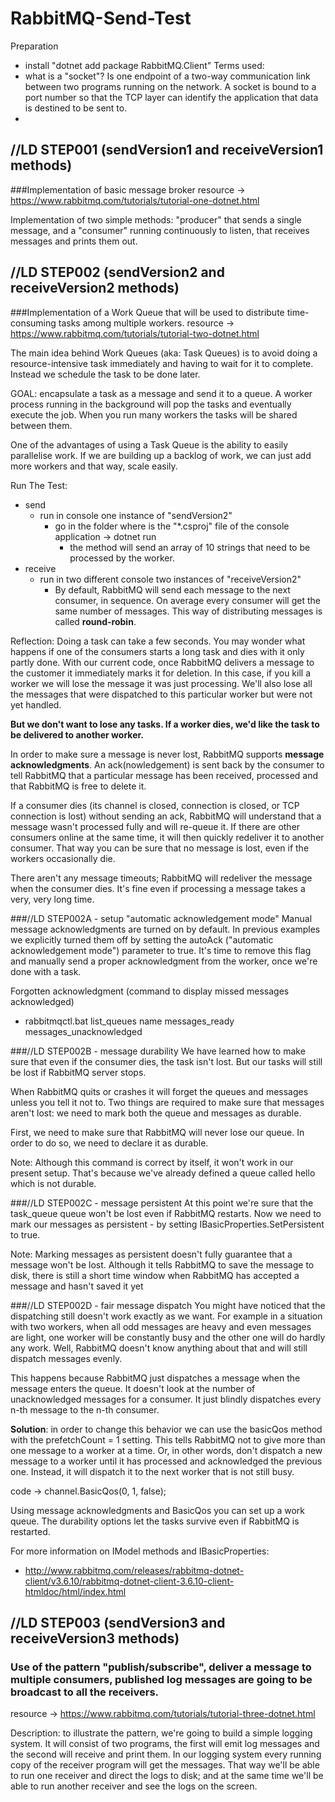 # RabbitMQ-Send-Test

Preparation
 - install "dotnet add package RabbitMQ.Client"
Terms used:
- what is a "socket"? Is one endpoint of a two-way communication link between two programs running on the network. A socket is bound to a port number so that the TCP layer can identify the application that data is destined to be sent to.
- 

## //LD STEP001 (sendVersion1 and receiveVersion1 methods)
###Implementation of basic message broker
resource -> https://www.rabbitmq.com/tutorials/tutorial-one-dotnet.html

Implementation of two simple methods: "producer" that sends a single message, and a "consumer" running continuously to listen, that receives messages and prints them out.

## //LD STEP002 (sendVersion2 and receiveVersion2 methods)
###Implementation of a Work Queue that will be used to distribute time-consuming tasks among multiple workers.
resource -> https://www.rabbitmq.com/tutorials/tutorial-two-dotnet.html


The main idea behind Work Queues (aka: Task Queues) is to avoid doing a resource-intensive task immediately and having to wait for it to complete. Instead we schedule the task to be done later. 

GOAL: encapsulate a task as a message and send it to a queue. A worker process running in the background will pop the tasks and eventually execute the job. When you run many workers the tasks will be shared between them.

One of the advantages of using a Task Queue is the ability to easily parallelise work. If we are building up a backlog of work, we can just add more workers and that way, scale easily.

Run The Test:
- send
  - run in console one instance of "sendVersion2"
    - go in the folder where is the "*.csproj" file of the console application -> dotnet run 
      - the method will send an array of 10 strings that need to be processed by the worker.
- receive
  - run in two different console two instances of "receiveVersion2"
    - By default, RabbitMQ will send each message to the next consumer, in sequence. On average every consumer will get the same number of messages. This way of distributing messages is called **round-robin**.

Reflection:
Doing a task can take a few seconds. You may wonder what happens if one of the consumers starts a long task and dies with it only partly done. With our current code, once RabbitMQ delivers a message to the customer it immediately marks it for deletion. In this case, if you kill a worker we will lose the message it was just processing. We'll also lose all the messages that were dispatched to this particular worker but were not yet handled.

**But we don't want to lose any tasks. If a worker dies, we'd like the task to be delivered to another worker.**

In order to make sure a message is never lost, RabbitMQ supports **message acknowledgments**. An ack(nowledgement) is sent back by the consumer to tell RabbitMQ that a particular message has been received, processed and that RabbitMQ is free to delete it.

If a consumer dies (its channel is closed, connection is closed, or TCP connection is lost) without sending an ack, RabbitMQ will understand that a message wasn't processed fully and will re-queue it. If there are other consumers online at the same time, it will then quickly redeliver it to another consumer. That way you can be sure that no message is lost, even if the workers occasionally die.

There aren't any message timeouts; RabbitMQ will redeliver the message when the consumer dies. It's fine even if processing a message takes a very, very long time.

###//LD STEP002A - setup "automatic acknowledgement mode"
Manual message acknowledgments are turned on by default. In previous examples we explicitly turned them off by setting the autoAck ("automatic acknowledgement mode") parameter to true. It's time to remove this flag and manually send a proper acknowledgment from the worker, once we're done with a task.

Forgotten acknowledgment (command to display missed messages acknowledged)
 - rabbitmqctl.bat list_queues name messages_ready messages_unacknowledged

###//LD STEP002B - message durability
We have learned how to make sure that even if the consumer dies, the task isn't lost. But our tasks will still be lost if RabbitMQ server stops.

When RabbitMQ quits or crashes it will forget the queues and messages unless you tell it not to. Two things are required to make sure that messages aren't lost: we need to mark both the queue and messages as durable.

First, we need to make sure that RabbitMQ will never lose our queue. In order to do so, we need to declare it as durable.

Note: Although this command is correct by itself, it won't work in our present setup. That's because we've already defined a queue called hello which is not durable.

###//LD STEP002C - message persistent
At this point we're sure that the task_queue queue won't be lost even if RabbitMQ restarts. Now we need to mark our messages as persistent - by setting IBasicProperties.SetPersistent to true.

Note: Marking messages as persistent doesn't fully guarantee that a message won't be lost. Although it tells RabbitMQ to save the message to disk, there is still a short time window when RabbitMQ has accepted a message and hasn't saved it yet

###//LD STEP002D - fair message dispatch
You might have noticed that the dispatching still doesn't work exactly as we want. For example in a situation with two workers, when all odd messages are heavy and even messages are light, one worker will be constantly busy and the other one will do hardly any work. Well, RabbitMQ doesn't know anything about that and will still dispatch messages evenly.

This happens because RabbitMQ just dispatches a message when the message enters the queue. It doesn't look at the number of unacknowledged messages for a consumer. It just blindly dispatches every n-th message to the n-th consumer.

**Solution**: in order to change this behavior we can use the basicQos method with the prefetchCount = 1 setting. This tells RabbitMQ not to give more than one message to a worker at a time. Or, in other words, don't dispatch a new message to a worker until it has processed and acknowledged the previous one. Instead, it will dispatch it to the next worker that is not still busy.
 
code -> channel.BasicQos(0, 1, false);

Using message acknowledgments and BasicQos you can set up a work queue. The durability options let the tasks survive even if RabbitMQ is restarted.

For more information on IModel methods and IBasicProperties:
 - http://www.rabbitmq.com/releases/rabbitmq-dotnet-client/v3.6.10/rabbitmq-dotnet-client-3.6.10-client-htmldoc/html/index.html

## //LD STEP003 (sendVersion3 and receiveVersion3 methods)
### Use of the pattern "publish/subscribe", deliver a message to multiple consumers, published log messages are going to be broadcast to all the receivers. 
resource -> https://www.rabbitmq.com/tutorials/tutorial-three-dotnet.html

Description: to illustrate the pattern, we're going to build a simple logging system. It will consist of two programs, the first will emit log messages and the second will receive and print them.
In our logging system every running copy of the receiver program will get the messages. That way we'll be able to run one receiver and direct the logs to disk; and at the same time we'll be able to run another receiver and see the logs on the screen.